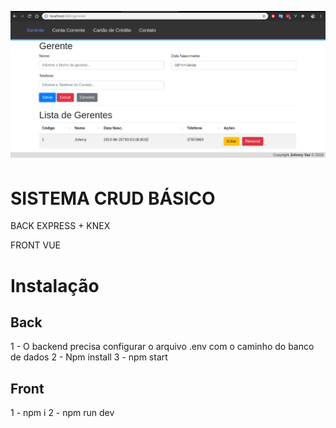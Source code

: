 
![print](docs/gerente.png)

# SISTEMA CRUD BÁSICO
BACK
EXPRESS + KNEX

FRONT
VUE

# Instalação
## Back
1 - O backend precisa configurar o arquivo .env com o caminho do banco de dados
2 - Npm install
3 - npm start
## Front
1 - npm i
2 - npm run dev

